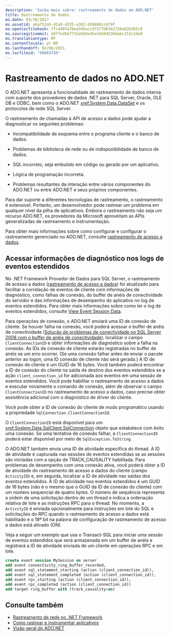 ```yaml
---
description: 'Saiba mais sobre: rastreamento de dados em ADO.NET'
title: Rastreamento de dados
ms.date: 03/30/2017
ms.assetid: a6a752a5-d2a9-4335-a382-b58690ccb79f
ms.openlocfilehash: 7fc4407e76ea34bacc97177d6342730a8263b5c9
ms.sourcegitcommit: ddf7edb67715a5b9a45e3dd44536dabc153c1de0
ms.translationtype: MT
ms.contentlocale: pt-BR
ms.lasthandoff: 02/06/2021
ms.locfileid: "99663736"
---
```

# <a name="data-tracing-in-adonet"></a>Rastreamento de dados no ADO.NET

O ADO.NET apresenta a funcionalidade de rastreamento de dados interna com suporte dos provedores de dados .NET para SQL Server, Oracle, OLE DB e ODBC, bem como o ADO.NET <xref:System.Data.DataSet> e os protocolos de rede SQL Server.

O rastreamento de chamadas à API de acesso a dados pode ajudar a diagnosticar os seguintes problemas:

- Incompatibilidade de esquema entre o programa cliente e o banco de dados.

- Problemas de biblioteca de rede ou de indisponibilidade de banco de dados.

- SQL incorreto, seja embutido em código ou gerado por um aplicativo.

- Lógica de programação incorreta.

- Problemas resultantes da interação entre vários componentes do ADO.NET ou entre ADO.NET e seus próprios componentes.

Para dar suporte a diferentes tecnologias de rastreamento, o rastreamento é extensível. Portanto, um desenvolvedor pode rastrear um problema em qualquer nível da pilha de aplicativos. Embora o rastreamento não seja um recurso ADO.NET, os provedores da Microsoft aproveitam as APIs generalizadas de rastreamento e instrumentação.

Para obter mais informações sobre como configurar e configurar o rastreamento gerenciado no ADO.NET, consulte [rastreamento de acesso a dados](/previous-versions/sql/sql-server-2012/hh880086(v=msdn.10)).

## <a name="accessing-diagnostic-information-in-the-extended-events-log"></a>Acessar informações de diagnóstico nos logs de eventos estendidos

No .NET Framework Provedor de Dados para SQL Server, o rastreamento de acesso a dados ([rastreamento de acesso a dados](/previous-versions/sql/sql-server-2012/hh880086(v=msdn.10))) foi atualizado para facilitar a correlação de eventos de cliente com informações de diagnóstico, como falhas de conexão, do buffer de anéis de conectividade do servidor e das informações de desempenho do aplicativo no log de eventos estendidos. Para obter mais informações sobre como ler o log de eventos estendidos, consulte [View Event Session Data](/previous-versions/sql/sql-server-2012/hh710068(v=sql.110)).

Para operações de conexão, o ADO.NET enviará uma ID de conexão de cliente. Se houver falha na conexão, você poderá acessar o buffer de anéis de conectividade ([Solução de problemas de conectividade no SQL Server 2008 com o buffer de anéis de conectividade](/archive/blogs/sql_protocols/connectivity-troubleshooting-in-sql-server-2008-with-the-connectivity-ring-buffer)), localizar o campo `ClientConnectionID` e obter informações de diagnóstico sobre a falha na conexão. As IDs de conexão de cliente estarão registradas no buffer de anéis se um erro ocorrer. (Se uma conexão falhar antes de enviar o pacote anterior ao logon, uma ID conexão de cliente não será gerada.) A ID de conexão de cliente é um GUID de 16 bytes. Você também poderá encontrar a ID de conexão do cliente na saída de destino dos eventos estendidos se a ação `client_connection_id` for adicionada aos eventos em uma sessão de eventos estendidos. Você pode habilitar o rastreamento de acesso a dados e executar novamente o comando de conexão, além de observar o campo `ClientConnectionID` no rastreamento de acesso a dados, caso precise obter assistência adicional com o diagnóstico de driver do cliente.

Você pode obter a ID de conexão do cliente de modo programático usando a propriedade `SqlConnection.ClientConnectionID`.

O `ClientConnectionID` está disponível para um <xref:System.Data.SqlClient.SqlConnection> objeto que estabelece com êxito uma conexão. Se uma tentativa de conexão falhar, a `ClientConnectionID` poderá estar disponível por meio de `SqlException.ToString`.

O ADO.NET também envia uma ID de atividade específica do thread. A ID de atividade é capturada nas sessões de eventos estendidas se as sessões são iniciadas com a opção de TRACK_CAUSALITY habilitada. Para problemas de desempenho com uma conexão ativa, você poderá obter a ID de atividade do rastreamento de acesso a dados do cliente (campo `ActivityID`) e, em seguida, localizar a ID de atividade nas saídas dos eventos estendidos. A ID de atividade nos eventos estendidos é um GUID de 16 bytes (não é o mesmo que o GUID da ID de conexão do cliente) com um número sequencial de quatro bytes. O número de sequência representa a ordem de uma solicitação dentro de um thread e indica a ordenação relativa de lote e as instruções RPC para o thread. No momento, a `ActivityID` é enviada opcionalmente para instruções em lote do SQL e solicitações do RPC quando o rastreamento de acesso a dados está habilitado e o 18º bit na palavra de configuração de rastreamento de acesso a dados está ativado (ON).

Veja a seguir um exemplo que usa o Transact-SQL para iniciar uma sessão de eventos estendidos que será armazenada em um buffer de anéis e registrará a ID de atividade enviada de um cliente em operações RPC e em lote.

```sql
create event session MySession on server
add event connectivity_ring_buffer_recorded,
add event sql_statement_starting (action (client_connection_id)),
add event sql_statement_completed (action (client_connection_id)),
add event rpc_starting (action (client_connection_id)),
add event rpc_completed (action (client_connection_id))
add target ring_buffer with (track_causality=on)
```

## <a name="see-also"></a>Consulte também

- [Rastreamento de rede no .NET Framework](../../network-programming/network-tracing.md)
- [Como rastrear e instrumentar aplicativos](../../debug-trace-profile/tracing-and-instrumenting-applications.md)
- [Visão geral do ADO.NET](ado-net-overview.md)
